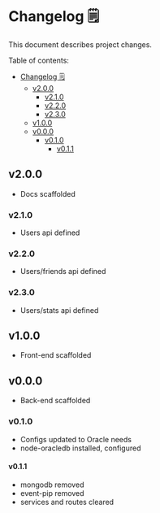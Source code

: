 # Changelog 🗒️

This document describes project changes.

Table of contents:

- [Changelog 🗒️](#changelog-%f0%9f%97%92%ef%b8%8f)
  - [v2.0.0](#v200)
    - [v2.1.0](#v210)
    - [v2.2.0](#v220)
    - [v2.3.0](#v230)
  - [v1.0.0](#v100)
  - [v0.0.0](#v000)
    - [v0.1.0](#v010)
      - [v0.1.1](#v011)

## v2.0.0

- Docs scaffolded

### v2.1.0

- Users api defined

### v2.2.0

- Users/friends api defined

### v2.3.0

- Users/stats api defined

## v1.0.0

- Front-end scaffolded

## v0.0.0

- Back-end scaffolded

### v0.1.0

- Configs updated to Oracle needs
- node-oracledb installed, configured

#### v0.1.1

- mongodb removed
- event-pip removed
- services and routes cleared
